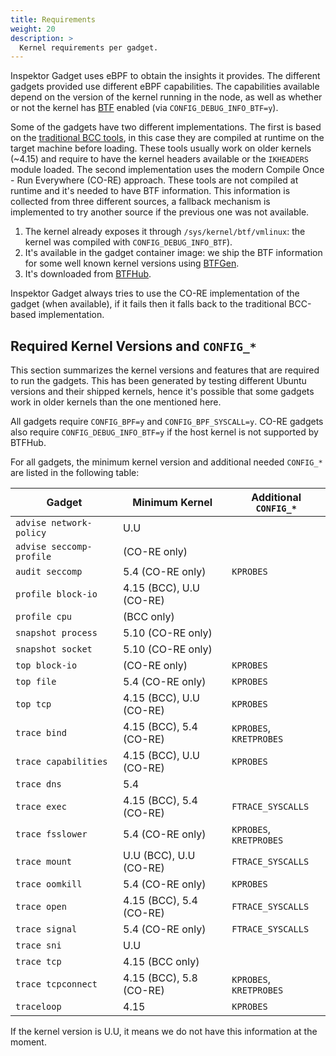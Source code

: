 ```yaml
---
title: Requirements
weight: 20
description: >
  Kernel requirements per gadget.
---
```


Inspektor Gadget uses eBPF to obtain the insights it provides. The
different gadgets provided use different eBPF capabilities.  The
capabilities available depend on the version of the kernel running in the
node, as well as whether or not the kernel has
[BTF](https://www.kernel.org/doc/html/latest/bpf/btf.html) enabled (via
`CONFIG_DEBUG_INFO_BTF=y`).

Some of the gadgets have two different implementations. The first is
based on the [traditional BCC
tools](https://github.com/iovisor/bcc/tree/master/tools), in this case
they are compiled at runtime on the target machine before loading. These
tools usually work on older kernels (~4.15) and require to have the
kernel headers available or the `IKHEADERS` module loaded. The second
implementation uses the modern Compile Once - Run Everywhere (CO-RE)
approach. These tools are not compiled at runtime and it's needed to
have BTF information. This information is collected from three different
sources, a fallback mechanism is implemented to try another source if the
previous one was not available.
1. The kernel already exposes it through `/sys/kernel/btf/vmlinux`: the
   kernel was compiled with `CONFIG_DEBUG_INFO_BTF`).
2. It's available in the gadget container image: we ship the BTF
   information for some well known kernel versions using
   [BTFGen](https://github.com/kinvolk/btfgen).
3. It's downloaded from
   [BTFHub](https://github.com/aquasecurity/btfhub/).

Inspektor Gadget always tries to use the CO-RE implementation of the
gadget (when available), if it fails then it falls back to the
traditional BCC-based implementation.

## Required Kernel Versions and `CONFIG_*`

This section summarizes the kernel versions and features that are required to
run the gadgets. This has been generated by testing different Ubuntu versions
and their shipped kernels, hence it's possible that some gadgets work in older
kernels than the one mentioned here.

All gadgets require `CONFIG_BPF=y` and `CONFIG_BPF_SYSCALL=y`.
CO-RE gadgets also require `CONFIG_DEBUG_INFO_BTF=y` if the host kernel is not
supported by BTFHub.

For all gadgets, the minimum kernel version and additional needed `CONFIG_*` are
listed in the following table:

| Gadget                   | Minimum Kernel          | Additional `CONFIG_*`   |
|--------------------------|-------------------------| ----------------------- |
| `advise network-policy`  | U.U                     |                         |
| `advise seccomp-profile` | (CO-RE only)            |                         |
| `audit seccomp`          | 5.4 (CO-RE only)        | `KPROBES`               |
| `profile block-io`       | 4.15 (BCC), U.U (CO-RE) |                         |
| `profile cpu`            | (BCC only)              |                         |
| `snapshot process`       | 5.10 (CO-RE only)       |                         |
| `snapshot socket`        | 5.10 (CO-RE only)       |                         |
| `top block-io`           | (CO-RE only)            | `KPROBES`               |
| `top file`               | 5.4 (CO-RE only)        | `KPROBES`               |
| `top tcp`                | 4.15 (BCC), U.U (CO-RE) | `KPROBES`               |
| `trace bind`             | 4.15 (BCC), 5.4 (CO-RE) | `KPROBES`, `KRETPROBES` |
| `trace capabilities`     | 4.15 (BCC), U.U (CO-RE) | `KPROBES`               |
| `trace dns`              | 5.4                     |                         |
| `trace exec`             | 4.15 (BCC), 5.4 (CO-RE) | `FTRACE_SYSCALLS`       |
| `trace fsslower`         | 5.4 (CO-RE only)        | `KPROBES`, `KRETPROBES` |
| `trace mount`            | U.U (BCC), U.U (CO-RE)  | `FTRACE_SYSCALLS`       |
| `trace oomkill`          | 5.4 (CO-RE only)        | `KPROBES`               |
| `trace open`             | 4.15 (BCC), 5.4 (CO-RE) | `FTRACE_SYSCALLS`       |
| `trace signal`           | 5.4 (CO-RE only)        | `FTRACE_SYSCALLS`       |
| `trace sni`              | U.U                     |                         |
| `trace tcp`              | 4.15 (BCC only)         |                         |
| `trace tcpconnect`       | 4.15 (BCC), 5.8 (CO-RE) | `KPROBES`, `KRETPROBES` |
| `traceloop`              | 4.15                    | `KPROBES`               |

If the kernel version is U.U, it means we do not have this information at the
moment.
